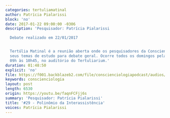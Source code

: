 ```yaml
---
categories: tertuliamatinal
author: Patrícia Pialarissi
block: 'no'
date: 2017-01-22 09:00:00 -0306
description: 'Pesquisador: Patrícia Pialarissi

  Debate realizado em 22/01/2017


  Tertúlia Matinal é a reunião aberta onde os pesquisadores da Conscienciologia apresentam
  seus temas de estudo para debate geral. Ocorre todos os domingos pela manhã, das
  09h às 10h45, no auditório do Tertuliarium.'
duration: 01:48:50
explicit: 'no'
file: https://f001.backblazeb2.com/file/conscienciologiapodcast/audios/faqnFCFjj6s.mp3
keywords: conscienciologia
layout: post
length: 6530
origin: https://youtu.be/faqnFCFjj6s
summary: 'Pesquisador: Patrícia Pialarissi'
title: '#29 - Polinômio da Interassistência'
voices: Patrícia Pialarissi
---
```

